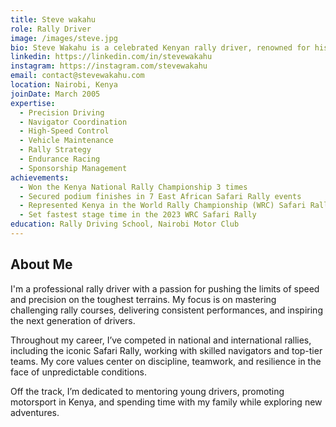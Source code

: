 ```yaml
---
title: Steve wakahu
role: Rally Driver
image: /images/steve.jpg
bio: Steve Wakahu is a celebrated Kenyan rally driver, renowned for his daring yet precise driving style on some of the world’s most demanding rally stages. With a career spanning over 15 years, Steve has earned a reputation as a formidable competitor in African motorsport, blending strategic racecraft with a deep passion for the sport. His commitment to excellence and mentorship has made him a role model for aspiring drivers across the continent.
linkedin: https://linkedin.com/in/stevewakahu
instagram: https://instagram.com/stevewakahu
email: contact@stevewakahu.com
location: Nairobi, Kenya
joinDate: March 2005
expertise:
  - Precision Driving
  - Navigator Coordination
  - High-Speed Control
  - Vehicle Maintenance
  - Rally Strategy
  - Endurance Racing
  - Sponsorship Management
achievements:
  - Won the Kenya National Rally Championship 3 times
  - Secured podium finishes in 7 East African Safari Rally events
  - Represented Kenya in the World Rally Championship (WRC) Safari Rally
  - Set fastest stage time in the 2023 WRC Safari Rally
education: Rally Driving School, Nairobi Motor Club
---
```


## About Me

I'm a professional rally driver with a passion for pushing the limits of speed and precision on the toughest terrains. My focus is on mastering challenging rally courses, delivering consistent performances, and inspiring the next generation of drivers.

Throughout my career, I’ve competed in national and international rallies, including the iconic Safari Rally, working with skilled navigators and top-tier teams. My core values center on discipline, teamwork, and resilience in the face of unpredictable conditions.

Off the track, I’m dedicated to mentoring young drivers, promoting motorsport in Kenya, and spending time with my family while exploring new adventures.
